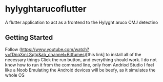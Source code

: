 # hylyghtarucoflutter

A flutter application to act as a frontend to the Hylyght aruco CMJ detectino

## Getting Started
Follow (https://www.youtube.com/watch?v=fDnqXmLSqtg&ab_channel=Bitfumes)[this link] to install all of the necessary things
Click the run button, and everything should work. I do not know how to run it from the command line, only from Andriod Studio
I feel like a Noob
Emulating the Android devices will be beefy, as it simulates the whole OS
 
